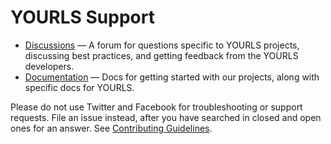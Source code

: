 # YOURLS Support

- [Discussions](https://github.com/YOURLS/YOURLS/discussions) — A forum for questions specific to YOURLS projects, discussing best practices, and getting feedback from the YOURLS developers.
- [Documentation](https://yourls.org/) — Docs for getting started with our projects, along with specific docs for YOURLS.

Please do not use Twitter and Facebook for troubleshooting or support requests.
File an issue instead, after you have searched in closed and open ones for an answer.
See [Contributing Guidelines](https://github.com/YOURLS/.github/blob/master/CONTRIBUTING.md).

